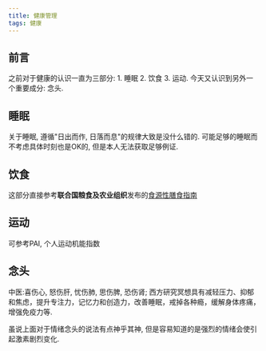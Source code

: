 ```yaml
---
title: 健康管理
tags: 健康
---
```


## 前言

之前对于健康的认识一直为三部分: 1. 睡眠 2. 饮食 3. 运动. 今天又认识到另外一个重要成分: 念头.

## 睡眠

关于睡眠, 遵循"日出而作, 日落而息"的规律大致是没什么错的. 可能足够的睡眠而不考虑具体时刻也是OK的, 但是本人无法获取足够例证.

## 饮食

这部分直接参考**联合国粮食及农业组织**发布的[食源性膳食指南](https://www.fao.org/nutrition/education/food-dietary-guidelines/zh/)

## 运动

可参考PAI, 个人运动机能指数

## 念头

中医:喜伤心, 怒伤肝, 忧伤肺, 思伤脾, 恐伤肾; 西方研究冥想具有减轻压力、抑郁和焦虑，提升专注力，记忆力和创造力，改善睡眠，戒掉各种瘾，缓解身体疼痛，增强免疫力等.

虽说上面对于情绪念头的说法有点神乎其神, 但是容易知道的是强烈的情绪会使引起激素剧烈变化.

